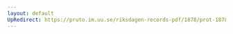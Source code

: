 ```yaml
---
layout: default
UpRedirect: https://pruto.im.uu.se/riksdagen-records-pdf/1878/prot-1878--fk--016/prot-1878--fk--016_003.pdf
---
```

